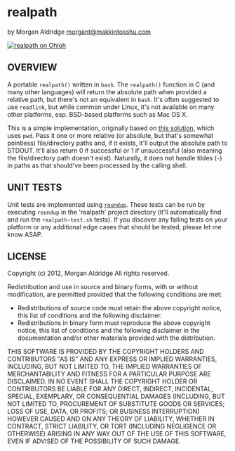 realpath
========

by Morgan Aldridge <morgant@makkintosshu.com>

[![realpath on Ohloh](https://www.openhub.net/p/realpath/widgets/project_thin_badge.gif)](https://www.openhub.net/p/realpath)

OVERVIEW
--------

A portable `realpath()` written in `bash`. The `realpath()` function in C (and many other languages) will return the absolute path when provided a relative path, but there's not an equivalent in `bash`. It's often suggested to use `readlink`, but while common under Linux, it's not available on many other platforms, esp. BSD-based platforms such as Mac OS X.

This is a simple implementation, originally based on [this solution](http://www.linuxquestions.org/questions/programming-9/bash-script-return-full-path-and-filename-680368/page2.html#post4239549), which uses `pwd`. Pass it one or more relative (or absolute, but that's somewhat pointless) file/directory paths and, if it exists, it'll output the absolute path to STDOUT. It'll also return 0 if successful or 1 if unsuccessful (also meaning the file/directory path doesn't exist). Naturally, it does not handle tildes (`~`) in paths as that should've been processed by the calling shell.

UNIT TESTS
----------

Unit tests are implemented using [`roundup`](https://github.com/bmizerany/roundup). These tests can be run by executing `roundup` in the 'realpath' project directory (it'll automatically find and run the `realpath-test.sh` tests). If you discover any failing tests on your platform or any additional edge cases that should be tested, please let me know ASAP.

LICENSE
-------

Copyright (c) 2012, Morgan Aldridge
All rights reserved.

Redistribution and use in source and binary forms, with or without modification, are permitted provided that the following conditions are met:

* Redistributions of source code must retain the above copyright notice, this list of conditions and the following disclaimer.
* Redistributions in binary form must reproduce the above copyright notice, this list of conditions and the following disclaimer in the documentation and/or other materials provided with the distribution.

THIS SOFTWARE IS PROVIDED BY THE COPYRIGHT HOLDERS AND CONTRIBUTORS "AS IS" AND ANY EXPRESS OR IMPLIED WARRANTIES, INCLUDING, BUT NOT LIMITED TO, THE IMPLIED WARRANTIES OF MERCHANTABILITY AND FITNESS FOR A PARTICULAR PURPOSE ARE DISCLAIMED. IN NO EVENT SHALL THE COPYRIGHT HOLDER OR CONTRIBUTORS BE LIABLE FOR ANY DIRECT, INDIRECT, INCIDENTAL, SPECIAL, EXEMPLARY, OR CONSEQUENTIAL DAMAGES (INCLUDING, BUT NOT LIMITED TO, PROCUREMENT OF SUBSTITUTE GOODS OR SERVICES; LOSS OF USE, DATA, OR PROFITS; OR BUSINESS INTERRUPTION) HOWEVER CAUSED AND ON ANY THEORY OF LIABILITY, WHETHER IN CONTRACT, STRICT LIABILITY, OR TORT (INCLUDING NEGLIGENCE OR OTHERWISE) ARISING IN ANY WAY OUT OF THE USE OF THIS SOFTWARE, EVEN IF ADVISED OF THE POSSIBILITY OF SUCH DAMAGE.
